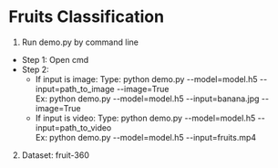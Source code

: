 # Fruits Classification
1. Run demo.py by command line<br>
  - Step 1: Open cmd <br>
  - Step 2:
    + If input is image:
      Type: python demo.py --model=model.h5 --input=path_to_image --image=True <br>
      Ex: python demo.py --model=model.h5 --input=banana.jpg --image=True
    + If input is video:
      Type: python demo.py --model=model.h5 --input=path_to_video <br>
      Ex: python demo.py --model=model.h5 --input=fruits.mp4
2. Dataset: fruit-360
